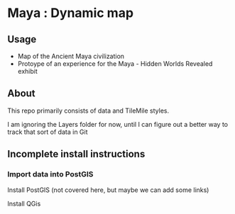 # Maya : Dynamic map

## Usage
* Map of the Ancient Maya civilization
* Protoype of an experience for the Maya - Hidden Worlds Revealed exhibit

## About
This repo primarily consists of data and TileMile styles.

I am ignoring the Layers folder for now, until I can figure out a better way to track that sort of data in Git

## Incomplete install instructions

### Import data into PostGIS

Install PostGIS (not covered here, but maybe we can add some links)

Install QGis

